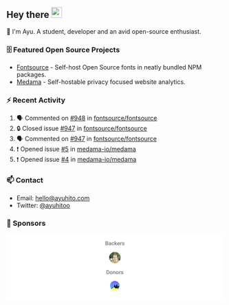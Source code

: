 ## Hey there <img src="https://media.giphy.com/media/hvRJCLFzcasrR4ia7z/giphy.gif" width="25" height="25">

📝 I'm Ayu. A student, developer and an avid open-source enthusiast.

### 🗄 Featured Open Source Projects

- [Fontsource](https://github.com/fontsource/fontsource) - Self-host Open Source fonts in neatly bundled NPM packages.
- [Medama](https://github.com/medama-io/medama) - Self-hostable privacy focused website analytics.

### ⚡ Recent Activity

<!--START_SECTION:activity-->

1. 🗣 Commented on [#948](https://github.com/fontsource/fontsource/issues/948#issuecomment-1997286102) in [fontsource/fontsource](https://github.com/fontsource/fontsource)
2. 🔒 Closed issue [#947](https://github.com/fontsource/fontsource/issues/947) in [fontsource/fontsource](https://github.com/fontsource/fontsource)
3. 🗣 Commented on [#947](https://github.com/fontsource/fontsource/issues/947#issuecomment-1979862209) in [fontsource/fontsource](https://github.com/fontsource/fontsource)
4. ❗ Opened issue [#5](https://github.com/medama-io/medama/issues/5) in [medama-io/medama](https://github.com/medama-io/medama)
5. ❗ Opened issue [#4](https://github.com/medama-io/medama/issues/4) in [medama-io/medama](https://github.com/medama-io/medama)
<!--END_SECTION:activity-->

### 📫 Contact

- Email: hello@ayuhito.com
- Twitter: [@ayuhitoo](https://twitter.com/ayuhitoo)

### :sparkling_heart: Sponsors

<p align="center">
  <a href="https://cdn.jsdelivr.net/gh/ayuhito/ayuhito/sponsors.svg">
    <img src='https://raw.githubusercontent.com/ayuhito/ayuhito/master/sponsors.svg'/>
  </a>
</p>
